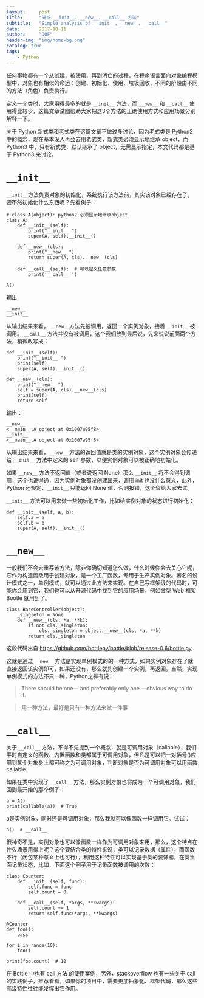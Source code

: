 ```yaml
---
layout:     post
title:      "简析 __init__、__new__、__call__ 方法"
subtitle:   "Simple analysis of __init__、__new__、__call__"
date:       2017-10-11
author:     "QQF"
header-img: "img/home-bg.png"
catalog: true
tags:
    - Python
---
```


任何事物都有一个从创建，被使用，再到消亡的过程，在程序语言面向对象编程模型中，对象也有相似的命运：创建、初始化、使用、垃圾回收，不同的阶段由不同的方法（角色）负责执行。

定义一个类时，大家用得最多的就是 `__init__` 方法，而 `__new__` 和 `__call__` 使用得比较少，这篇文章试图帮助大家把这3个方法的正确使用方式和应用场景分别解释一下。

关于 Python 新式类和老式类在这篇文章不做过多讨论，因为老式类是 Python2 中的概念，现在基本没人再会去用老式类，新式类必须显示地继承 object，而 Python3 中，只有新式类，默认继承了 object，无需显示指定，本文代码都是基于 Python3 来讨论。

# `__init__`

`__init__`方法负责对象的初始化，系统执行该方法前，其实该对象已经存在了，要不然初始化什么东西呢？先看例子：

```
# class A(object): python2 必须显示地继承object
class A:
    def __init__(self):
        print("__init__ ")
        super(A, self).__init__()

    def __new__(cls):
        print("__new__ ")
        return super(A, cls).__new__(cls)

    def __call__(self):  # 可以定义任意参数
        print('__call__ ')

A()
```

输出

```
__new__
__init__
```

从输出结果来看， `__new__`方法先被调用，返回一个实例对象，接着 `__init__` 被调用。 `__call__` 方法并没有被调用，这个我们放到最后说，先来说说前面两个方法，稍微改写成：

```
def __init__(self):
    print("__init__ ")
    print(self)
    super(A, self).__init__()

def __new__(cls):
    print("__new__ ")
    self = super(A, cls).__new__(cls)
    print(self)
    return self
```

输出：

```
__new__ 
<__main__.A object at 0x1007a95f8>
__init__ 
<__main__.A object at 0x1007a95f8>
```

从输出结果来看，`__new__` 方法的返回值就是类的实例对象，这个实例对象会传递给 `__init__` 方法中定义的 self 参数，以便实例对象可以被正确地初始化。

如果 `__new__` 方法不返回值（或者说返回 None）那么 `__init__` 将不会得到调用，这个也说得通，因为实例对象都没创建出来，调用 init 也没什么意义，此外，Python 还规定，`__init__` 只能返回 None 值，否则报错，这个留给大家去试。

`__init__` 方法可以用来做一些初始化工作，比如给实例对象的状态进行初始化：

```
def __init__(self, a, b):
    self.a = a
    self.b = b
    super(A, self).__init__()
```

# `__new__`

一般我们不会去重写该方法，除非你确切知道怎么做，什么时候你会去关心它呢，它作为构造函数用于创建对象，是一个工厂函数，专用于生产实例对象。著名的设计模式之一，单例模式，就可以通过此方法来实现。在自己写框架级的代码时，可能你会用到它，我们也可以从开源代码中找到它的应用场景，例如微型 Web 框架 Bootle 就用到了。

```
class BaseController(object):
    _singleton = None
    def __new__(cls, *a, **k):
        if not cls._singleton:
            cls._singleton = object.__new__(cls, *a, **k)
        return cls._singleton
```

这段代码出自 https://github.com/bottlepy/bottle/blob/release-0.6/bottle.py

这就是通过 `__new__` 方法是实现单例模式的的一种方式，如果实例对象存在了就直接返回该实例即可，如果还没有，那么就先创建一个实例，再返回。当然，实现单例模式的方法不只一种，Python之禅有说：

> There should be one— and preferably only one —obvious way to do it.

>用一种方法，最好是只有一种方法来做一件事

# `__call__`

关于 `__call__` 方法，不得不先提到一个概念，就是可调用对象（callable），我们平时自定义的函数、内置函数和类都属于可调用对象，但凡是可以把一对括号()应用到某个对象身上都可称之为可调用对象，判断对象是否为可调用对象可以用函数 callable

如果在类中实现了 `__call__` 方法，那么实例对象也将成为一个可调用对象，我们回到最开始的那个例子：

```
a = A()
print(callable(a))  # True
```

a是实例对象，同时还是可调用对象，那么我就可以像函数一样调用它。试试：

```
a()  # __call__
```

很神奇不是，实例对象也可以像函数一样作为可调用对象来用，那么，这个特点在什么场景用得上呢？这个要结合类的特性来说，类可以记录数据（属性），而函数不行（闭包某种意义上也可行），利用这种特性可以实现基于类的装饰器，在类里面记录状态，比如，下面这个例子用于记录函数被调用的次数：

```
class Counter:
    def __init__(self, func):
        self.func = func
        self.count = 0

    def __call__(self, *args, **kwargs):
        self.count += 1
        return self.func(*args, **kwargs)

@Counter
def foo():
    pass

for i in range(10):
    foo()

print(foo.count)  # 10
```

在 Bottle 中也有 call 方法 的使用案例，另外，stackoverflow 也有一些关于 call 的实践例子，推荐看看，如果你的项目中，需要更加抽象化、框架代码，那么这些高级特性往往能发挥出它作用。